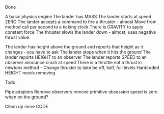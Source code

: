 Done

A basic physics engine
The lander has MASS
The lander starts at speed ZERO
The lander accepts a command to fire a thruster - almost
Move from method call per second to a ticking clock
There is GRAVITY to apply constant force
The thruster slows the lander down - almost, uses negative thrust value

The lander has height above the ground and reports that height as it changes - you have to ask
The lander stops when it hits the ground
The lander reports HEIGHT to an observer
The lander reports SPEED to an observer
announce crash at speed
There is a throttle not a thrust in newtons method - Change thruster to take be off, half, full levels
Hardcoded HEIGHT needs removing



Todo

Pipe adapters
Remove observers
remove primitive obsession
speed is zero when on the ground?

Clean up more CODE


